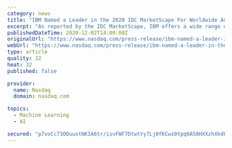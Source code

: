 ```yaml
---
category: news
title: "IBM Named a Leader in the 2020 IDC MarketScape For Worldwide Advanced Machine Learning Software Platform"
excerpt: "As reported by the IDC MarketScape, IBM offers a wide range of innovative machine learning capabilities as part of its Watson portfolio on a worldwide level. The IDC MarketScape also notes the value that IBM has delivered over the past three to five years from the organization linkage between IBM Research and IBM products."
publishedDateTime: 2020-12-02T14:00:00Z
originalUrl: "https://www.nasdaq.com/press-release/ibm-named-a-leader-in-the-2020-idc-marketscape-for-worldwide-advanced-machine"
webUrl: "https://www.nasdaq.com/press-release/ibm-named-a-leader-in-the-2020-idc-marketscape-for-worldwide-advanced-machine"
type: article
quality: 32
heat: 32
published: false

provider:
  name: Nasdaq
  domain: nasdaq.com

topics:
  - Machine Learning
  - AI

secured: "p7voCc73OOuuotNKIA6tr/isvFWF7DtwtYy7Lj0fKCwz0Ypq0A58HXXzhXkdPgaRwis8IKB5c8WclvvMn3ewxnnEtyUvnPXOnorv2mLAxjhqVcp8ATzVmxxXMMHwUYKgggDSrUyzsDpK4bd4zOQD0JmYJQzf+6dep/JkDAv7P4ORDuxiNMJSGk/TMHq27qE8FQCZCYZH0KdIAo0d5BSgd98hpZWy8eGxQOnMrPsJf11q8nJdwqLumWyihWE5FbkQv2CwOnbvsa12GwuuCzoZWj5cVxWunzbFpVCZvE03zcvyLg9UNtW0P90mqbLj7jHJYmnwu/D88JAWG/qHGIho2NoDR5iVWwpOgTKKesB0Psk=;xdD/pjj2eXeJpApRePer1w=="
---
```



